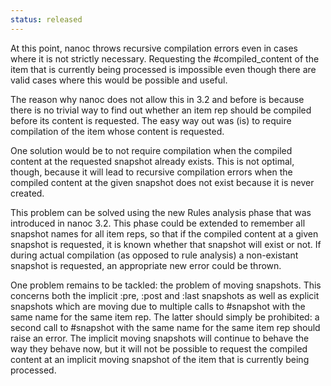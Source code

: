 ```yaml
--- 
status: released
--- 
```


At this point, nanoc throws recursive compilation errors even in cases where it is not strictly necessary. Requesting the #compiled_content of the item that is currently being processed is impossible even though there are valid cases where this would be possible and useful.

The reason why nanoc does not allow this in 3.2 and before is because there is no trivial way to find out whether an item rep should be compiled before its content is requested. The easy way out was (is) to require compilation of the item whose content is requested.

One solution would be to not require compilation when the compiled content at the requested snapshot already exists. This is not optimal, though, because it will lead to recursive compilation errors when the compiled content at the given snapshot does not exist because it is never created.

This problem can be solved using the new Rules analysis phase that was introduced in nanoc 3.2. This phase could be extended to remember all snapshot names for all item reps, so that if the compiled content at a given snapshot is requested, it is known whether that snapshot will exist or not. If during actual compilation (as opposed to rule analysis) a non-existant snapshot is requested, an appropriate new error could be thrown.

One problem remains to be tackled: the problem of moving snapshots. This concerns both the implicit :pre, :post and :last snapshots as well as explicit snapshots which are moving due to multiple calls to #snapshot with the same name for the same item rep. The latter should simply be prohibited: a second call to #snapshot with the same name for the same item rep should raise an error. The implicit moving snapshots will continue to behave the way they behave now, but it will not be possible to request the compiled content at an implicit moving snapshot of the item that is currently being processed.
